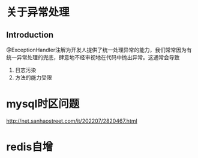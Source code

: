 # 关于异常处理

## Introduction
@ExceptionHandler注解为开发人提供了统一处理异常的能力，我们常常因为有统一异常处理的兜底，肆意地不经审视地在代码中抛出异常。这通常会导致
1. 日志污染
2. 方法的能力受限


# mysql时区问题
http://net.sanhaostreet.com/it/202207/2820467.html
# redis自增